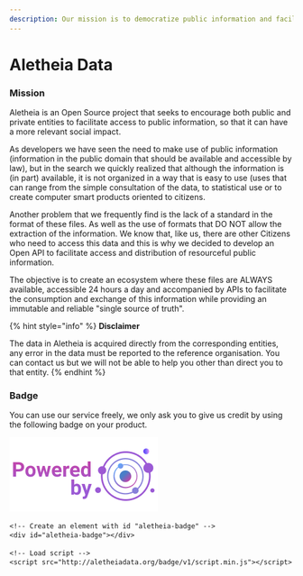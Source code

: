 ```yaml
---
description: Our mission is to democratize public information and facilitate access to it
---
```


# Aletheia Data

### Mission

Aletheia is an Open Source project that seeks to encourage both public and private entities to facilitate access to public information, so that it can have a more relevant social impact.&#x20;

As developers we have seen the need to make use of public information (information in the public domain that should be available and accessible by law), but in the search we quickly realized that although the information is (in part) available, it is not organized in a way that is easy to use (uses that can range from the simple consultation of the data, to statistical use or to create computer smart products oriented to citizens.&#x20;

Another problem that we frequently find is the lack of a standard in the format of these files. As well as the use of formats that DO NOT allow the extraction of the information. We know that, like us, there are other Citizens who need to access this data and this is why we decided to develop an Open API to facilitate access and distribution of resourceful public information.&#x20;

The objective is to create an ecosystem where these files are ALWAYS available, accessible 24 hours a day and accompanied by APIs to facilitate the consumption and exchange of this information while providing an immutable and reliable "single source of truth".

{% hint style="info" %}
**Disclaimer**

The data in Aletheia is acquired directly from the corresponding entities, any error in the data must be reported to the reference organisation. You can contact us but we will not be able to help you other than direct you to that entity.
{% endhint %}

### Badge

You can use our service freely, we only ask you to give us credit by using the following badge on your product.

![Preview](<.gitbook/assets/powered by.png>)

```
<!-- Create an element with id "aletheia-badge" -->
<div id="aletheia-badge"></div>

<!-- Load script -->
<script src="http://aletheiadata.org/badge/v1/script.min.js"></script>
```
